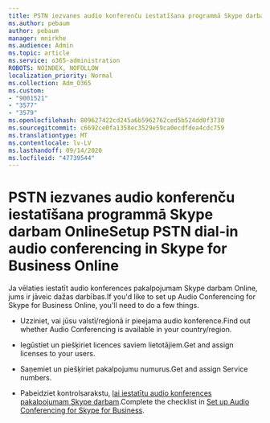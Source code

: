 ```yaml
---
title: PSTN iezvanes audio konferenču iestatīšana programmā Skype darbam Online
ms.author: pebaum
author: pebaum
manager: mnirkhe
ms.audience: Admin
ms.topic: article
ms.service: o365-administration
ROBOTS: NOINDEX, NOFOLLOW
localization_priority: Normal
ms.collection: Adm_O365
ms.custom:
- "9001521"
- "3577"
- "3579"
ms.openlocfilehash: 809627422cd245a6b5962762ced5b524dd0f3730
ms.sourcegitcommit: c6692ce0fa1358ec3529e59ca0ecdfdea4cdc759
ms.translationtype: MT
ms.contentlocale: lv-LV
ms.lasthandoff: 09/14/2020
ms.locfileid: "47739544"
---
```

# <a name="setup-pstn-dial-in-audio-conferencing-in-skype-for-business-online"></a><span data-ttu-id="904b5-102">PSTN iezvanes audio konferenču iestatīšana programmā Skype darbam Online</span><span class="sxs-lookup"><span data-stu-id="904b5-102">Setup PSTN dial-in audio conferencing in Skype for Business Online</span></span>

<span data-ttu-id="904b5-103">Ja vēlaties iestatīt audio konferences pakalpojumam Skype darbam Online, jums ir jāveic dažas darbības.</span><span class="sxs-lookup"><span data-stu-id="904b5-103">If you'd like to set up Audio Conferencing for Skype for Business Online, you'll need to do a few things.</span></span> 

- <span data-ttu-id="904b5-104">Uzziniet, vai jūsu valstī/reģionā ir pieejama audio konference.</span><span class="sxs-lookup"><span data-stu-id="904b5-104">Find out whether Audio Conferencing is available in your country/region.</span></span>

- <span data-ttu-id="904b5-105">Iegūstiet un piešķiriet licences saviem lietotājiem.</span><span class="sxs-lookup"><span data-stu-id="904b5-105">Get and assign licenses to your users.</span></span>

- <span data-ttu-id="904b5-106">Saņemiet un piešķiriet pakalpojumu numurus.</span><span class="sxs-lookup"><span data-stu-id="904b5-106">Get and assign Service numbers.</span></span>

- <span data-ttu-id="904b5-107">Pabeidziet kontrolsarakstu, [lai iestatītu audio konferences pakalpojumam Skype darbam](https://docs.microsoft.com/SkypeForBusiness/audio-conferencing-in-office-365/set-up-audio-conferencing).</span><span class="sxs-lookup"><span data-stu-id="904b5-107">Complete the checklist in [Set up Audio Conferencing for Skype for Business](https://docs.microsoft.com/SkypeForBusiness/audio-conferencing-in-office-365/set-up-audio-conferencing).</span></span>
